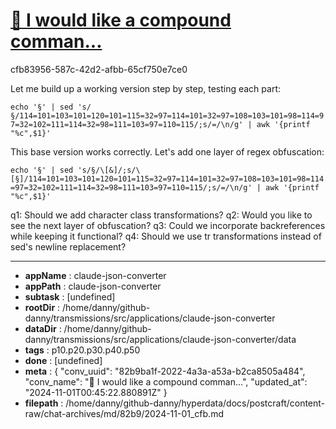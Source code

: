 # [💬 I would like a compound comman...](https://claude.ai/chat/82b9ba1f-2022-4a3a-a53a-b2ca8505a484)

cfb83956-587c-42d2-afbb-65cf750e7ce0

 Let me build up a working version step by step, testing each part:

`echo '§' | sed 's/§/114=101=103=101=120=101=115=32=97=114=101=32=97=108=103=101=98=114=97=32=102=111=114=32=98=111=103=97=110=115/;s/=/\n/g' | awk '{printf "%c",$1}'`

This base version works correctly. Let's add one layer of regex obfuscation:

`echo '§' | sed 's/§/\[&]/;s/\[§]/114=101=103=101=120=101=115=32=97=114=101=32=97=108=103=101=98=114=97=32=102=111=114=32=98=111=103=97=110=115/;s/=/\n/g' | awk '{printf "%c",$1}'`

q1: Should we add character class transformations?
q2: Would you like to see the next layer of obfuscation?
q3: Could we incorporate backreferences while keeping it functional?
q4: Should we use tr transformations instead of sed's newline replacement?

---

* **appName** : claude-json-converter
* **appPath** : claude-json-converter
* **subtask** : [undefined]
* **rootDir** : /home/danny/github-danny/transmissions/src/applications/claude-json-converter
* **dataDir** : /home/danny/github-danny/transmissions/src/applications/claude-json-converter/data
* **tags** : p10.p20.p30.p40.p50
* **done** : [undefined]
* **meta** : {
  "conv_uuid": "82b9ba1f-2022-4a3a-a53a-b2ca8505a484",
  "conv_name": "💬 I would like a compound comman...",
  "updated_at": "2024-11-01T00:45:22.880891Z"
}
* **filepath** : /home/danny/github-danny/hyperdata/docs/postcraft/content-raw/chat-archives/md/82b9/2024-11-01_cfb.md
